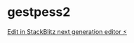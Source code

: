 # gestpess2

[Edit in StackBlitz next generation editor ⚡️](https://stackblitz.com/~/github.com/gestaoPessoalIgor/gestpess2)